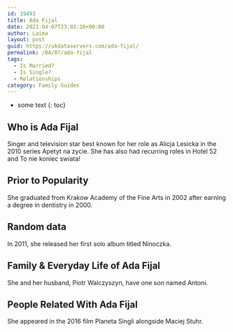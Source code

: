 ```yaml
---
id: 19493
title: Ada Fijal
date: 2021-04-07T23:02:20+00:00
author: Laima
layout: post
guid: https://ukdataservers.com/ada-fijal/
permalink: /04/07/ada-fijal
tags:
  - Is Married?
  - Is Single?
  - Relationships
category: Family Guides
---
```


* some text
{: toc}


## Who is Ada Fijal
                  
                  
                  
Singer and television star best known for her role as Alicja Lesicka in the 2010 series Apetyt na zycie. She has also had recurring roles in Hotel 52 and To nie koniec swiata!
                  
              
            
              
            
                
                
                
## Prior to Popularity
                  
                  
                  
She graduated from Krakow Academy of the Fine Arts in 2002 after earning a degree in dentistry in 2000. 
                  
              
            
              
            
                
                
                
## Random data
                  
                  
                  
In 2011, she released her first solo album titled Ninoczka. 
                  
              
            
              
            
                
                
                
## Family & Everyday Life of Ada Fijal
                  
                  
                  
She and her husband, Piotr Walczyszyn, have one son named Antoni. 
                  
              
            
              
            
                
                
                
## People Related With Ada Fijal
                  
                  
                  
She appeared in the 2016 film Planeta Singli alongside Maciej Stuhr. 
                  
              
            
              
            
                
              
            
              
              
            
            
              
            
          
          
          